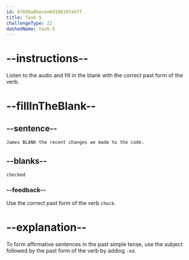 ```yaml
---
id: 67050a8becee6d10619fa5ff
title: Task 5
challengeType: 22
dashedName: task-5
---
```


<!--
AUDIO REFERENCE:
Lisa: Hey James, did you find that bug we were stuck on yesterday?

James: Yes, I did. It was quite a hunt. First, I checked the recent changes we made to the code.
--> 

# --instructions--

Listen to the audio and fill in the blank with the correct past form of the verb.

# --fillInTheBlank--

## --sentence--

`James BLANK the recent changes we made to the code.`

## --blanks--

`checked`

### --feedback--

Use the correct past form of the verb `check`.

# --explanation--

To form affirmative sentences in the past simple tense, use the subject followed by the past form of the verb by adding `-ed`.
